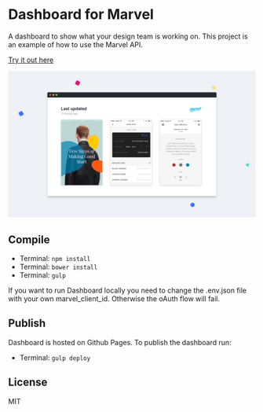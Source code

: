 # Dashboard for Marvel
A dashboard to show what your design team is working on.
This project is an example of how to use the Marvel API.

[Try it out here](https://marvelapp.github.io/Dashboard/)

<img src="/dist/images/github-preview.jpg?raw=true" width="888">

Compile
----

- Terminal: `npm install`
- Terminal: `bower install`
- Terminal: `gulp`

If you want to run Dashboard locally you need to change the .env.json file with your own marvel_client_id.
Otherwise the oAuth flow will fail.

Publish
----

Dashboard is hosted on Github Pages.
To publish the dashboard run:
- Terminal: `gulp deploy`

License
----

MIT

